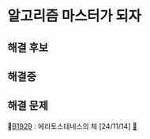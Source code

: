 # 알고리즘 마스터가 되자

## 해결 후보
## 해결중
## 해결 문제

🥈[B1929](https://www.acmicpc.net/problem/1929) : 에라토스테네스의 체 [24/11/14] [🔴](https://github.com/KimYjoo/MasterOfAlgorithm/tree/main/silver/B1929)